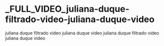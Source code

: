 # _FULL_VIDEO_juliana-duque-filtrado-video-juliana-duque-video
juliana duque filtrado video juliana duque video juliana duque filtrado video juliana duque video
